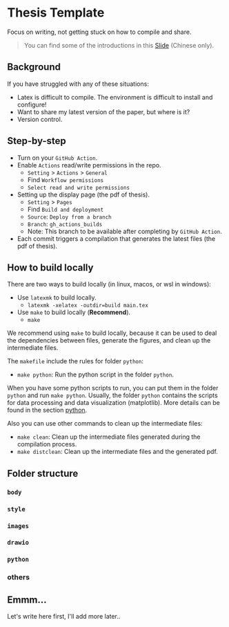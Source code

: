 # Thesis Template

Focus on writing, not getting stuck on how to compile and share.
> You can find some of the introductions in this [Slide](https://blog.spcsky.com/graduate-share/share.html#/%E6%8E%A8%E9%94%80%E7%8E%AF%E8%8A%82) (Chinese only).

## Background

If you have struggled with any of these situations:

- Latex is difficult to compile. The environment is difficult to install and configure!
- Want to share my latest version of the paper, but where is it?
- Version control.

## Step-by-step

- Turn on your `GitHub Action`.
- Enable `Actions` read/write permissions in the repo.
  - `Setting` > `Actions` > `General`
  - Find `Workflow permissions`
  - `Select read and write permissions`
- Setting up the display page (the pdf of thesis).
  - `Setting` > `Pages`
  - Find `Build and deployment`
  - `Source`: `Deploy from a branch`
  - `Branch`: `gh_actions_builds`
  - Note: This branch to be available after completing by `GitHub Action`.
- Each commit triggers a compilation that generates the latest files (the pdf of thesis).

## How to build locally

There are two ways to build locally (in linux, macos, or wsl in windows):

- Use `latexmk` to build locally.
  - `latexmk -xelatex -outdir=build main.tex`
- Use `make` to build locally (**Recommend**).
  - `make`

We recommend using `make` to build locally, because it can be used to deal the dependencies between files,
generate the figures, and clean up the intermediate files.

The `makefile` include the rules for folder `python`:

- `make python`: Run the python script in the folder `python`.

When you have some python scripts to run, you can put them in the folder `python` and run `make python`.
Usually, the folder `python` contains the scripts for data processing and data visualization (matplotlib).
More details can be found in the section [python](#python).

Also you can use other commands to clean up the intermediate files:

- `make clean`: Clean up the intermediate files generated during the compilation process.
- `make distclean`: Clean up the intermediate files and the generated pdf.

## Folder structure

### `body`

### `style`

### `images`

### `drawio`

### `python`

### others

## Emmm...

Let's write here first, I'll add more later..
